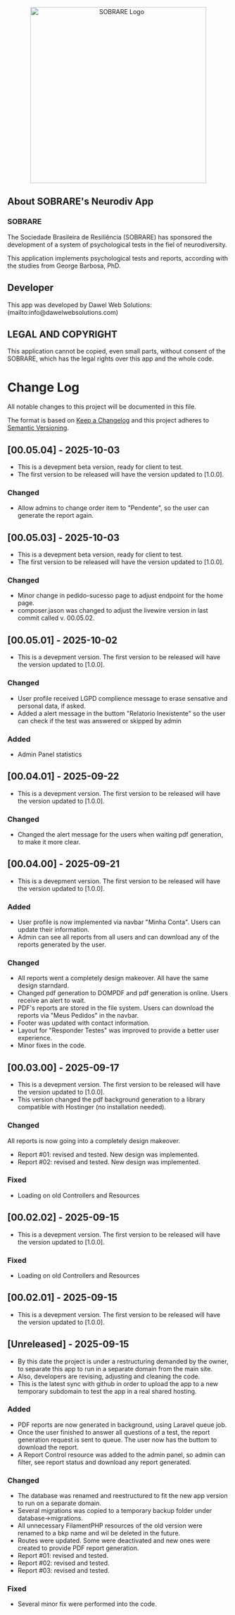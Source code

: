 <p align="center"><a href="https://sobrare.com.br" target="_blank"><img src="https://sobrare.com.br/storage/iKHGtMP4DTTQMQniwnotX0J8YH9jpc-metaTE9HT19TQlJfUFJFVE9fMDMucG5n-.png" width="400" alt="SOBRARE Logo"></a></p>


## About SOBRARE's Neurodiv App

<h3>SOBRARE</h3>

<p> The Sociedade Brasileira de Resiliência (SOBRARE) has sponsored the development of a system of psychological tests in the fiel of neurodiversity.</p>

<p>This application implements psychological tests and reports, according with the studies from George Barbosa, PhD.</p>

## Developer

<p>This app was developed by Dawel Web Solutions: (mailto:info@dawelwebsolutions.com)</p>

## LEGAL AND COPYRIGHT

<p>This application cannot be copied, even small parts, without consent of the SOBRARE, which has the legal rights over this app and the whole code.</p>


# Change Log
All notable changes to this project will be documented in this file.
 
The format is based on [Keep a Changelog](http://keepachangelog.com/)
and this project adheres to [Semantic Versioning](http://semver.org/).
 
## [00.05.04] - 2025-10-03 
- This is a devepment beta version, ready for client to test.
- The first version to be released will have the version updated to [1.0.0].

### Changed
- Allow admins to change order item to "Pendente", so the user can generate the report again.

## [00.05.03] - 2025-10-03 
- This is a devepment beta version, ready for client to test.
- The first version to be released will have the version updated to [1.0.0].

### Changed
- Minor change in pedido-sucesso page to adjust endpoint for the home page.
- composer.jason was changed to adjust the livewire version in last commit called v. 00.05.02.

## [00.05.01] - 2025-10-02 
- This is a devepment version. The first version to be released will have the version updated to [1.0.0].

### Changed
- User profile received LGPD complience message to erase sensative and personal data, if asked.
- Added a alert message in the buttom "Relatorio Inexistente" so the user can check if the test was answered or skipped by admin

### Added
- Admin Panel statistics

## [00.04.01] - 2025-09-22 
- This is a devepment version. The first version to be released will have the version updated to [1.0.0].

### Changed
- Changed the alert message for the users when waiting pdf generation, to make it more clear.

## [00.04.00] - 2025-09-21 
- This is a devepment version. The first version to be released will have the version updated to [1.0.0].

### Added
- User profile is now implemented via navbar "Minha Conta". Users can update their information.
- Admin can see all reports from all users and can download any of the reports generated by the user.

### Changed
- All reports went a completely design makeover. All have the same design starndard.
- Changed pdf generation to DOMPDF and pdf generation is online. Users receive an alert to wait.
- PDF's reports are stored in the file system. Users can download the reports via "Meus Pedidos" in the navbar.
- Footer was updated with contact information.
- Layout for "Responder Testes" was improved to provide a better user experience.
- Minor fixes in the code.


## [00.03.00] - 2025-09-17 
- This is a devepment version. The first version to be released will have the version updated to [1.0.0].
- This version changed the pdf background generation to a library compatible with Hostinger (no installation needed).

### Changed
All reports is now going into a completely design makeover.
- Report #01: revised and tested. New design was implemented. 
- Report #02: revised and tested. New design was implemented.


### Fixed
- Loading on old Controllers and Resources

## [00.02.02] - 2025-09-15 
- This is a devepment version. The first version to be released will have the version updated to [1.0.0].

### Fixed
- Loading on old Controllers and Resources

## [00.02.01] - 2025-09-15 
- This is a devepment version. The first version to be released will have the version updated to [1.0.0].

## [Unreleased] - 2025-09-15
- By this date the project is under a restructuring demanded by the owner, to separate this app to run in a separate domain from the main site.
- Also, developers are revising, adjusting and cleaning the code.
- This is the latest sync with github in order to upload the app to a new temporary subdomain to test the app in a real shared hosting.

 
### Added
- PDF reports are now generated in background, using Laravel queue job.
- Once the user finished to answer all questions of a test, the report generation request is sent to queue. The user now has the buttom to download the report.
- A Report Control resource was added to the admin panel, so admin can filter, see report status and download any report generated.
 
### Changed
- The database was renamed and reestructured to fit the new app version to run on a separate domain.
- Several migrations was copied to a temporary backup folder under database->migrations.
- All unnecessary FilamentPHP resources of the old version were renamed to a bkp name and wil be deleted in the future.
- Routes were updated. Some were deactivated and new ones were created to provide PDF report generation.
- Report #01: revised and tested. 
- Report #02: revised and tested. 
- Report #03: revised and tested. 

### Fixed
- Several minor fix were performed into the code.


  
